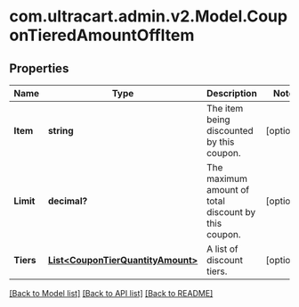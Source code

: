 # com.ultracart.admin.v2.Model.CouponTieredAmountOffItem
## Properties

Name | Type | Description | Notes
------------ | ------------- | ------------- | -------------
**Item** | **string** | The item being discounted by this coupon. | [optional] 
**Limit** | **decimal?** | The maximum amount of total discount by this coupon. | [optional] 
**Tiers** | [**List&lt;CouponTierQuantityAmount&gt;**](CouponTierQuantityAmount.md) | A list of discount tiers. | [optional] 


[[Back to Model list]](../README.md#documentation-for-models) [[Back to API list]](../README.md#documentation-for-api-endpoints) [[Back to README]](../README.md)

